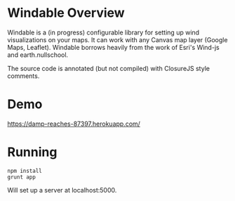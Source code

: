 # Windable Overview

Windable is a (in progress) configurable library for setting up wind visualizations on your maps.
It can work with any Canvas map layer (Google Maps, Leaflet).
Windable borrows heavily from the work of Esri's Wind-js and earth.nullschool.

The source code is annotated (but not compiled) with ClosureJS style comments.

# Demo

https://damp-reaches-87397.herokuapp.com/

# Running

```
npm install
grunt app
```

Will set up a server at localhost:5000.
